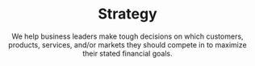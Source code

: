 ---
layout: service
order: 6
title: "Strategy"
subtitle: "We help business leaders make tough decisions on which customers, products, services, and/or markets they should compete in to maximize their stated financial goals."
blurb-intro: "Unlock strategic clarity to drive impactful decisions for your business."
intro: "At SLKone, we understand that effective strategy is crucial for long-term business success. Our approach to strategy combines deep industry knowledge with advanced analytics to develop actionable plans that drive sustainable growth and competitive advantage."
approach: "We take a comprehensive approach to strategy development and execution, focusing on Performance Management, Strategic Planning & Execution, and Risk Mitigation. Our methodology ensures that your strategy is not only well-crafted but also effectively implemented and monitored for success."
impact_title: "Our Impact"
impact_intro: "Implementing effective strategies can lead to transformative outcomes, including:"
impact:
  - metric: "20-25% increase"
    description: "in EBITDA margins"
  - metric: "15-20% increase"
    description: "in market share"
  - metric: "20-25% growth"
    description: "in revenue through strategic initiatives"
impact_conclusion: "Our clients achieve clear strategic direction, enhanced market positioning, and sustainable growth, ensuring that their organizations can thrive in competitive environments."
why_choose:
  - point: "Strategic Expertise"
    description: "In-depth knowledge of strategic planning and execution."
  - point: "Customized Approaches"
    description: "Tailored strategies to meet your unique business goals."
  - point: "Data-Driven Insights"
    description: "Utilizing analytics to inform strategic decisions."
  - point: "Proven Methodologies"
    description: "Implementation of industry-leading strategic practices."
  - point: "Continuous Support"
    description: "Ongoing assistance to ensure strategic success."
  - point: "Cross-Industry Experience"
    description: "Expertise across various sectors for diverse strategic challenges."
cta: "Ready to develop a winning strategy? Contact SLKone today to discover how our Strategy services can help you achieve your business objectives and drive sustainable growth."
icon: "fa-scribble"
color: "viola"
image: "/assets/images/backgrounds/strategy.webp"
---